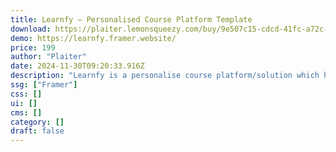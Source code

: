 ```yaml
---
title: Learnfy — Personalised Course Platform Template
download: https://plaiter.lemonsqueezy.com/buy/9e507c15-cdcd-41fc-a72c-9a563660cb76
demo: https://learnfy.framer.website/
price: 199
author: "Plaiter"
date: 2024-11-30T09:20:33.916Z
description: "Learnfy is a personalise course platform/solution which helps creators engage their online audiences with tailored educational content and get paid on their own terms."
ssg: ["Framer"]
css: []
ui: []
cms: []
category: []
draft: false
---
```

